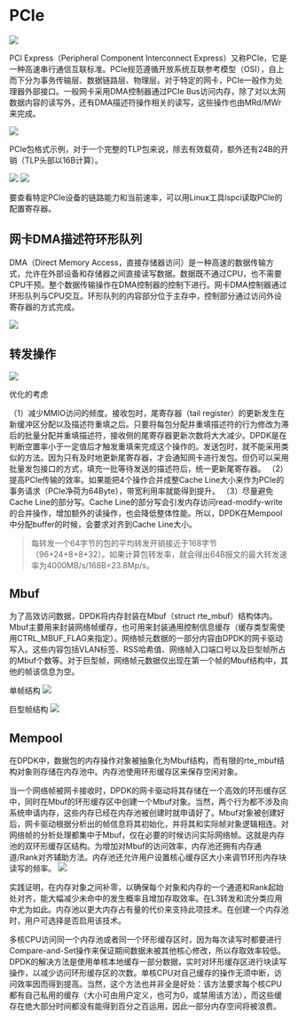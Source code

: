 # PCIe

![](images/14893935513062.jpg)

PCI Express（Peripheral Component Interconnect Express）又称PCIe，它是一种高速串行通信互联标准。PCIe规范遵循开放系统互联参考模型（OSI），自上而下分为事务传输层、数据链路层、物理层。对于特定的网卡，PCIe一般作为处理器外部接口。一般网卡采用DMA控制器通过PCIe Bus访问内存，除了对以太网数据内容的读写外，还有DMA描述符操作相关的读写，这些操作也由MRd/MWr来完成。

![](/images/14780009618430.jpg)

PCIe包格式示例，对于一个完整的TLP包来说，除去有效载荷，额外还有24B的开销（TLP头部以16B计算）。

![](/images/14780009873120.jpg)
![](/images/14780010747774.jpg)

要查看特定PCIe设备的链路能力和当前速率，可以用Linux工具lspci读取PCIe的配置寄存器。

## 网卡DMA描述符环形队列

DMA（Direct Memory Access，直接存储器访问）是一种高速的数据传输方式，允许在外部设备和存储器之间直接读写数据。数据既不通过CPU，也不需要CPU干预。整个数据传输操作在DMA控制器的控制下进行。网卡DMA控制器通过环形队列与CPU交互。环形队列的内容部分位于主存中，控制部分通过访问外设寄存器的方式完成。

![](/images/14780012141366.jpg)

## 转发操作

![](/images/14780013461813.jpg)

优化的考虑

（1）减少MMIO访问的频度。接收包时，尾寄存器（tail register）的更新发生在新缓冲区分配以及描述符重填之后。只要将每包分配并重填描述符的行为修改为滞后的批量分配并重填描述符，接收侧的尾寄存器更新次数将大大减少。DPDK是在判断空置率小于一定值后才触发重填来完成这个操作的。发送包时，就不能采用类似的方法。因为只有及时地更新尾寄存器，才会通知网卡进行发包。但仍可以采用批量发包接口的方式，填充一批等待发送的描述符后，统一更新尾寄存器。
（2）提高PCIe传输的效率。如果能把4个操作合并成整Cache Line大小来作为PCIe的事务请求（PCIe净荷为64Byte），带宽利用率就能得到提升。
（3）尽量避免Cache Line的部分写。Cache Line的部分写会引发内存访问read-modify-write的合并操作，增加额外的读操作，也会降低整体性能。所以，DPDK在Mempool中分配buffer的时候，会要求对齐到Cache Line大小。

> 每转发一个64字节的包的平均转发开销接近于168字节（96+24+8+8+32）。如果计算包转发率，就会得出64B报文的最大转发速率为4000MB/s/168B=23.8Mp/s。

## Mbuf

为了高效访问数据，DPDK将内存封装在Mbuf（struct rte_mbuf）结构体内。Mbuf主要用来封装网络帧缓存，也可用来封装通用控制信息缓存（缓存类型需使用CTRL_MBUF_FLAG来指定）。网络帧元数据的一部分内容由DPDK的网卡驱动写入。这些内容包括VLAN标签、RSS哈希值、网络帧入口端口号以及巨型帧所占的Mbuf个数等。对于巨型帧，网络帧元数据仅出现在第一个帧的Mbuf结构中，其他的帧该信息为空。

单帧结构
![](/images/14780016479312.jpg)

巨型帧结构
![](/images/14780017268965.jpg)

## Mempool

在DPDK中，数据包的内存操作对象被抽象化为Mbuf结构，而有限的rte_mbuf结构对象则存储在内存池中。内存池使用环形缓存区来保存空闲对象。

当一个网络帧被网卡接收时，DPDK的网卡驱动将其存储在一个高效的环形缓存区中，同时在Mbuf的环形缓存区中创建一个Mbuf对象。当然，两个行为都不涉及向系统申请内存，这些内存已经在内存池被创建时就申请好了。Mbuf对象被创建好后，网卡驱动根据分析出的帧信息将其初始化，并将其和实际帧对象逻辑相连。对网络帧的分析处理都集中于Mbuf，仅在必要的时候访问实际网络帧。这就是内存池的双环形缓存区结构。为增加对Mbuf的访问效率，内存池还拥有内存通道/Rank对齐辅助方法。内存池还允许用户设置核心缓存区大小来调节环形内存块读写的频率。
![](/images/14780018480391.jpg)

实践证明，在内存对象之间补零，以确保每个对象和内存的一个通道和Rank起始处对齐，能大幅减少未命中的发生概率且增加存取效率。在L3转发和流分类应用中尤为如此。内存池以更大内存占有量的代价来支持此项技术。在创建一个内存池时，用户可选择是否启用该技术。

多核CPU访问同一个内存池或者同一个环形缓存区时，因为每次读写时都要进行Compare-and-Set操作来保证期间数据未被其他核心修改，所以存取效率较低。DPDK的解决方法是使用单核本地缓存一部分数据，实时对环形缓存区进行块读写操作，以减少访问环形缓存区的次数。单核CPU对自己缓存的操作无须中断，访问效率因而得到提高。当然，这个方法也并非全是好处：该方法要求每个核CPU都有自己私用的缓存（大小可由用户定义，也可为0，或禁用该方法），而这些缓存在绝大部分时间都没有能得到百分之百运用，因此一部分内存空间将被浪费。


